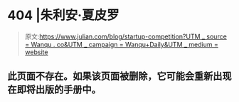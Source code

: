 # 404 |朱利安·夏皮罗

> 原文:[https://www.julian.com/blog/startup-competition?UTM _ source = Wanqu . co&UTM _ campaign = Wanqu+Daily&UTM _ medium = website](https://www.julian.com/blog/startup-competition?utm_source=wanqu.co&utm_campaign=Wanqu+Daily&utm_medium=website)

## 此页面不存在。如果该页面被删除，它可能会重新出现在即将出版的手册中。